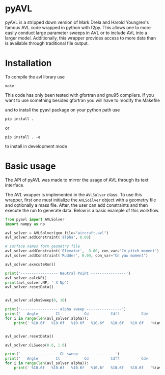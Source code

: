 # pyAVL

pyAVL is a stripped down version of Mark Drela and Harold Youngren's famous AVL code wrapped in python with f2py.
This allows one to more easily conduct large parameter sweeps in AVL or to include AVL into a larger model. 
Additionally, this wrapper provides access to more data than is available through traditional file output. 

# Installation
To compile the avl library use 
```
make
```
This code has only been tested with gfortran and gnu95 compilers. 
If you want to use something besides gfortran you will have to modify the Makefile


and to install the pyavl package on your python path use 
```
pip install . 
```
or 
```
pip install . -e 
```
to install in development mode 

# Basic usage
The API of pyAVL was made to mirror the usage of AVL through its text interface. 

The AVL wrapper is implemented in the `AVLSolver` class. 
To use this wrapper, first one must initialize the `AVLSoilver` object with a geometry file and optionally a mass file. 
After, the user can add constraints and then execute the run to generate data. 
Below is a basic example of this workflow. 
```python
from pyavl import AVLSolver
import numpy as np

avl_solver = AVLSolver(geo_file="aircraft.avl")
avl_solver.addConstraint('alpha', 0.00)

# surface names form geometry file
avl_solver.addConstraint('Elevator',  0.00, con_var='Cm pitch moment')
avl_solver.addConstraint('Rudder', 0.00, con_var="Cn yaw moment")

avl_solver.executeRun()

print('----------------- Neutral Point ----------------')
avl_solver.calcNP()
print(avl_solver.NP, ' X Np')
avl_solver.resetData()


avl_solver.alphaSweep(0, 10)

print('----------------- alpha sweep ----------------')
print('   Angle        Cl           Cd          Cdff          Cdv          Cm')
for i in range(len(avl_solver.alpha)):
    print(' %10.6f   %10.6f   %10.6f   %10.6f   %10.6f   %10.6f   '%(avl_solver.alpha[i]*(180/np.pi),avl_solver.CL[i],avl_solver.CD[i], avl_solver.CDFF[i], avl_solver.CDV[i],  avl_solver.CM[i]))


avl_solver.resetData()

avl_solver.CLSweep(0.6, 1.6)

print('----------------- CL sweep ----------------')
print('   Angle        Cl           Cd          Cdff          Cdv          Cm')
for i in range(len(avl_solver.alpha)):
    print(' %10.6f   %10.6f   %10.6f   %10.6f   %10.6f   %10.6f   '%(avl_solver.alpha[i]*(180/np.pi),avl_solver.CL[i],avl_solver.CD[i], avl_solver.CDFF[i], avl_solver.CDV[i],  avl_solver.CM[i]))

```


